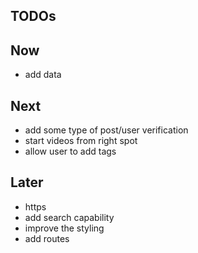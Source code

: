 TODOs
----

Now
---

- add data

Next
----

- add some type of post/user verification
- start videos from right spot
- allow user to add tags

Later
-----
- https
- add search capability
- improve the styling
- add routes
